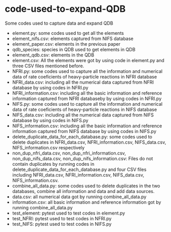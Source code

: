 # code-used-to-expand-QDB
Some codes used to capture data and expand QDB
* element.py: some codes used to get all the elements
* element_nifs.csv: elements captured from NIFS database
* element_paper.csv: elements in the previous paper
* qdb_species: species in QDB used to get elements in QDB
* element_qdb.csv: elements in the QDB
* element.csv: All the elements were got by using code in element.py and three CSV files mentioned before.
* NFRI.py: some codes used to capture all the information and numerical data of rate coeficients of heavy-particle reactions in NFRI database
* NFRI_data.csv: including all the numerical data captured from NFRI database by using codes in NFRI.py
* NFRI_information.csv: including all the basic information and reference information captured from NFRI databaseby by using codes in NFRI.py
* NIFS.py: some codes used to capture all the information and numerical data of rate coeficients of heavy-particle reactions in NIFS database
* NIFS_data.csv: including all the numerical data captured from NIFS database by using codes in NIFS.py
* NIFS_information.csv: including all the basic information and reference information captured from NIFS database by using codes in NIFS.py
* delete_duplicate_data_for_each_database.py: some codes used to delete duplicates in NFRI_data.csv, NFRI_information.csv, NIFS_data.csv, NIFS_information.csv respectively
* non_dup_nfri_data.csv, non_dup_nfri_information.csv, non_dup_nifs_data.csv, non_dup_nifs_information.csv: Files do not contain duplicates by running codes in delete_duplicate_data_for_each_database.py and four CSV files including NFRI_data.csv, NFRI_information.csv, NIFS_data.csv, NIFS_information.csv.
* combine_all_data.py: some codes used to delete duplicates in the two databases, combine all information and data and add data sources.
* data.csv: all numerical data got by running combine_all_data.py
* information.csv: all basic information and reference information got by running combine_all_data.py
* test_element: pytest used to test codes in element.py
* test_NFRI: pytest used to test codes in NFRI.py
* test_NIFS: pytest used to test codes in NIFS.py
